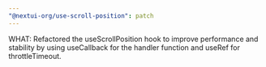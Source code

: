 ```yaml
---
"@nextui-org/use-scroll-position": patch
---
```


WHAT: Refactored the useScrollPosition hook to improve performance and stability by using useCallback for the handler function and useRef for throttleTimeout.
